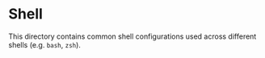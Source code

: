 # Shell

This directory contains common shell configurations used across different shells
(e.g. `bash`, `zsh`).

